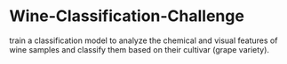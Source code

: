 # Wine-Classification-Challenge
train a classification model to analyze the chemical and visual features of wine samples and classify them based on their cultivar (grape variety).
